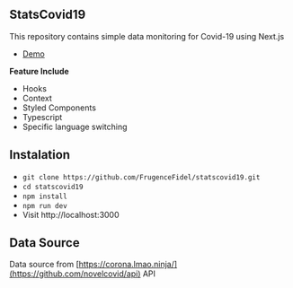 ## StatsCovid19

This repository contains simple data monitoring for Covid-19 using Next.js

- [Demo](http://statscovid19.herokuapp.com/)

**Feature Include**

- Hooks
- Context
- Styled Components
- Typescript
- Specific language switching

## Instalation

- `git clone https://github.com/FrugenceFidel/statscovid19.git`
- `cd statscovid19`
- `npm install`
- `npm run dev`
- Visit http://localhost:3000

## Data Source

Data source from [https://corona.lmao.ninja/](https://github.com/novelcovid/api) API
